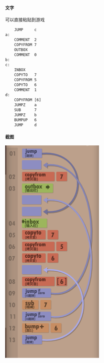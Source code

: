 #### 文字

可以直接粘贴到游戏

```
    JUMP     c
a:
    COMMENT  2
    COPYFROM 7
    OUTBOX  
    COMMENT  0
b:
c:
    INBOX   
    COPYTO   7
    COPYFROM 5
    COPYTO   6
    COMMENT  1
d:
    COPYFROM [6]
    JUMPZ    a
    SUB      7
    JUMPZ    b
    BUMPUP   6
    JUMP     d
```

#### 截图

![](1.png)